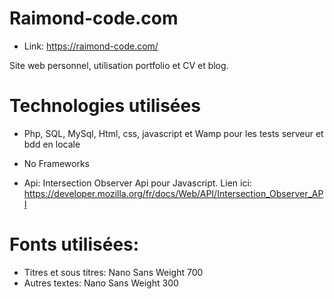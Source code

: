 # Raimond-code.com

- Link: https://raimond-code.com/

Site web personnel, utilisation portfolio et CV et blog.

# Technologies utilisées

- Php, SQL, MySql, Html, css, javascript et Wamp pour les tests serveur et bdd en locale

- No Frameworks

- Api: Intersection Observer Api pour Javascript. Lien ici:  https://developer.mozilla.org/fr/docs/Web/API/Intersection_Observer_API

# Fonts utilisées:

- Titres et sous titres: Nano Sans Weight 700
- Autres textes: Nano Sans Weight 300
